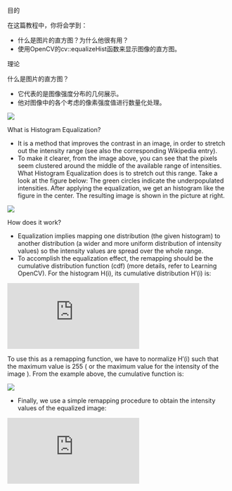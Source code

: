 目的

在这篇教程中，你将会学到：

* 什么是图片的直方图？为什么他很有用？
* 使用OpenCV的cv::equalizeHist函数来显示图像的直方图。

理论

什么是图片的直方图？

* 它代表的是图像强度分布的几何展示。
* 他对图像中的各个考虑的像素强度值进行数量化处理。

![](https://docs.opencv.org/4.1.0/Histogram_Equalization_Theory_0.jpg)

What is Histogram Equalization?

* It is a method that improves the contrast in an image, in order to stretch out the intensity range (see also the corresponding Wikipedia entry).
* To make it clearer, from the image above, you can see that the pixels seem clustered around the middle of the available range of intensities. What Histogram Equalization does is to stretch out this range. Take a look at the figure below: The green circles indicate the underpopulated intensities. After applying the equalization, we get an histogram like the figure in the center. The resulting image is shown in the picture at right.

![](https://docs.opencv.org/4.1.0/Histogram_Equalization_Theory_1.jpg)

How does it work?

* Equalization implies mapping one distribution (the given histogram) to another distribution (a wider and more uniform distribution of intensity values) so the intensity values are spread over the whole range.
* To accomplish the equalization effect, the remapping should be the cumulative distribution function (cdf) (more details, refer to Learning OpenCV). For the histogram H(i), its cumulative distribution H′(i) is:

![](http://latex.codecogs.com/gif.latex?H%5E%7B%27%7D%28i%29%20%3D%20%5Csum_%7B0%20%5Cle%20j%20%3C%20i%7D%20H%28j%29)

To use this as a remapping function, we have to normalize H′(i) such that the maximum value is 255 ( or the maximum value for the intensity of the image ). From the example above, the cumulative function is:

![](https://docs.opencv.org/4.1.0/Histogram_Equalization_Theory_2.jpg)

* Finally, we use a simple remapping procedure to obtain the intensity values of the equalized image:

![](http://latex.codecogs.com/gif.latex?equalized%28%20x%2C%20y%20%29%20%3D%20H%5E%7B%27%7D%28%20src%28x%2Cy%29%20%29)